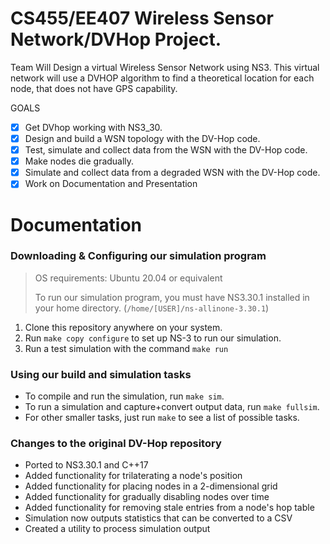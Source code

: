 # CS455/EE407 Wireless Sensor Network/DVHop Project. 
Team Will Design a virtual Wireless Sensor Network using NS3. This virtual network will use a DVHOP algorithm to find a theoretical location for each node, that does not have GPS capability.

GOALS
- [x] Get DVhop working with NS3_30.
- [x] Design and build a WSN topology with the DV-Hop code.
- [x] Test, simulate and collect data from the WSN with the DV-Hop code.
- [x] Make nodes die gradually.
- [x] Simulate and collect data from a degraded WSN with the DV-Hop code.
- [x] Work on Documentation and Presentation

# Documentation

### Downloading & Configuring our simulation program
> OS requirements: Ubuntu 20.04 or equivalent 
>
> To run our simulation program, you must have NS3.30.1 installed in your
> home directory. (`/home/[USER]/ns-allinone-3.30.1`)

1. Clone this repository anywhere on your system.
2. Run `make copy configure` to set up NS-3 to run our simulation.
3. Run a test simulation with the command `make run`

### Using our build and simulation tasks
- To compile and run the simulation, run `make sim`.
- To run a simulation and capture+convert output data, run `make fullsim`.
- For other smaller tasks, just run `make` to see a list of possible tasks.

### Changes to the original DV-Hop repository
- Ported to NS3.30.1 and C++17
- Added functionality for trilaterating a node's position
- Added functionality for placing nodes in a 2-dimensional grid
- Added functionality for gradually disabling nodes over time
- Added functionality for removing stale entries from a node's hop table
- Simulation now outputs statistics that can be converted to a CSV
- Created a utility to process simulation output

